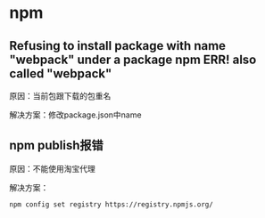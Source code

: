 # npm

## Refusing to install package with name "webpack" under a package npm ERR! also called "webpack"

原因：当前包跟下载的包重名

解决方案：修改package.json中name

## npm publish报错

原因：不能使用淘宝代理

解决方案：

```bash
npm config set registry https://registry.npmjs.org/
```

